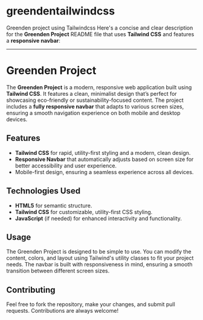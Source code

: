 # greendentailwindcss
Greenden project using Tailwindcss
Here's a concise and clear description for the **Greenden Project** README file that uses **Tailwind CSS** and features a **responsive navbar**:

---

# Greenden Project

The **Greenden Project** is a modern, responsive web application built using **Tailwind CSS**. It features a clean, minimalist design that’s perfect for showcasing eco-friendly or sustainability-focused content. The project includes a **fully responsive navbar** that adapts to various screen sizes, ensuring a smooth navigation experience on both mobile and desktop devices.

## Features

- **Tailwind CSS** for rapid, utility-first styling and a modern, clean design.
- **Responsive Navbar** that automatically adjusts based on screen size for better accessibility and user experience.
- Mobile-first design, ensuring a seamless experience across all devices.

## Technologies Used

- **HTML5** for semantic structure.
- **Tailwind CSS** for customizable, utility-first CSS styling.
- **JavaScript** (if needed) for enhanced interactivity and functionality.

## Usage

The Greenden Project is designed to be simple to use. You can modify the content, colors, and layout using Tailwind's utility classes to fit your project needs. The navbar is built with responsiveness in mind, ensuring a smooth transition between different screen sizes.

## Contributing

Feel free to fork the repository, make your changes, and submit pull requests. Contributions are always welcome!

